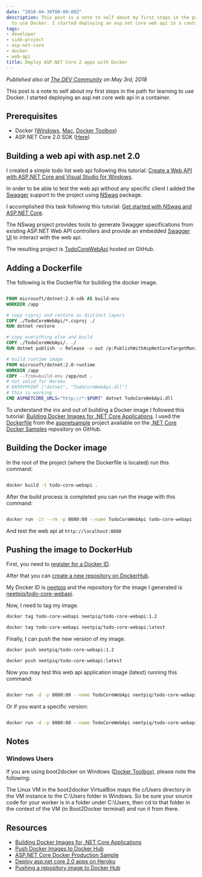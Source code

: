 ```yaml
---
date: "2018-04-30T00:00:00Z"
description: This post is a note to self about my first steps in the path for learning
  to use Docker. I started deploying an asp.net core web api in a container.
tags:
- developer
- side-project
- asp-net-core
- docker
- web-api
title: Deploy ASP.NET Core 2 apps with Docker
---
```


*Published also at [The DEV Community](https://dev.to/kingsor/deploy-aspnet-core-2-apps-withdocker-598n) on May 3rd, 2018*

This post is a note to self about my first steps in the path for learning to use Docker. I started deploying an asp.net core web api in a container.


## Prerequisites
* Docker ([Windows](https://docs.docker.com/docker-for-windows/install/), [Mac](https://docs.docker.com/docker-for-mac/install/), [Docker Toolbox](https://docs.docker.com/toolbox/overview/))
* ASP.NET Core 2.0 SDK ([Here](https://www.microsoft.com/net/download/windows))

## Building a web api with asp.net 2.0
I created a simple todo list web api following this tutorial: [Create a Web API with ASP.NET Core and Visual Studio for Windows](https://docs.microsoft.com/en-us/aspnet/core/tutorials/first-web-api?view=aspnetcore-2.1).

In order to be able to test the web api without any specific client I added the [Swagger](https://swagger.io/) support to the project using [NSwag](https://github.com/RSuter/NSwag) package.

I accomplished this task following this tutorial: [Get started with NSwag and ASP.NET Core](https://docs.microsoft.com/en-us/aspnet/core/tutorials/getting-started-with-nswag?view=aspnetcore-2.1).

The NSwag project provides tools to generate Swagger specifications from existing ASP.NET Web API controllers and provide an embedded [Swagger UI](https://swagger.io/swagger-ui/) to interact with the web api. 

The resulting project is [TodoCoreWebApi](https://github.com/kingsor/TodoCoreWebApi) hosted on GitHub.

## Adding a Dockerfile

The following is the Dockerfile for building the docker image.

```dockerfile

FROM microsoft/dotnet:2.0-sdk AS build-env
WORKDIR /app

# copy csproj and restore as distinct layers
COPY ./TodoCoreWebApi/*.csproj ./
RUN dotnet restore

# copy everything else and build
COPY ./TodoCoreWebApi/. ./
RUN dotnet publish -c Release -o out /p:PublishWithAspNetCoreTargetManifest="false"

# build runtime image
FROM microsoft/dotnet:2.0-runtime
WORKDIR /app
COPY --from=build-env /app/out .
# not valid for Heroku
# ENTRYPOINT ["dotnet", "TodoCoreWebApi.dll"]
# this is working
CMD ASPNETCORE_URLS="http://*:$PORT" dotnet TodoCoreWebApi.dll

```

To understand the ins and out of building a Docker image I followed this tutorial: [Building Docker Images for .NET Core Applications](https://docs.microsoft.com/en-us/dotnet/core/docker/building-net-docker-images). I used the [Dockerfile](https://github.com/dotnet/dotnet-docker/blob/master/samples/aspnetapp/Dockerfile) from the [aspnetsample](https://github.com/dotnet/dotnet-docker/tree/master/samples/aspnetapp) project available on the [.NET Core Docker Samples](https://github.com/dotnet/dotnet-docker/tree/master/samples) repository on GitHub.


## Building the Docker image

In the root of the project (where the Dockerfile is located) run this command:

```bash

docker build -t todo-core-webapi .

```

After the build process is completed you can run the image with this command:

```bash

docker run -it --rm -p 8080:80 --name TodoCoreWebApi todo-core-webapi

```

And test the web api at `http://localhost:8080`


## Pushing the image to DockerHub

First, you need to [register for a Docker ID](https://docs.docker.com/docker-id/#register-for-a-docker-id).

After that you can [create a new repository on DockerHub](https://docs.docker.com/docker-hub/repos/#creating-a-new-repository-on-docker-hub).

My Docker ID is [neetpiq](https://hub.docker.com/u/neetpiq/) and the repository for the image I generated is [neetpiq/todo-core-webapi](https://hub.docker.com/r/neetpiq/todo-core-webapi/).

Now, I need to tag my image.

```bash
docker tag todo-core-webapi neetpiq/todo-core-webapi:1.2
```

```bash
docker tag todo-core-webapi neetpiq/todo-core-webapi:latest
```

Finally, I can push the new version of my image.

```bash
docker push neetpiq/todo-core-webapi:1.2
```

```bash
docker push neetpiq/todo-core-webapi:latest
```

Now you may test this web api application image (latest) running this command:

```bash

docker run -d -p 8080:80 --name TodoCoreWebApi neetpiq/todo-core-webapi

```

Or if you want a specific version:

```bash

docker run -d -p 8080:80 --name TodoCoreWebApi neetpiq/todo-core-webapi:1.2

```

## Notes

### Windows Users
If you are using boot2docker on Windows ([Docker Toolbox](https://docs.docker.com/toolbox/overview/)), please note the following:

The Linux VM in the boot2docker VirtualBox maps the c/Users directory in the VM instance to the C:\Users folder in Windows. So be sure your source code for your worker is in a folder under C:\Users, then cd to that folder in the context of the VM (in Boot2Docker terminal) and run it from there.



## Resources
* [Building Docker Images for .NET Core Applications](https://docs.microsoft.com/en-us/dotnet/core/docker/building-net-docker-images)
* [Push Docker Images to Docker Hub](https://github.com/dotnet/dotnet-docker/blob/master/samples/dotnetapp/push-image-to-dockerhub.md)
* [ASP.NET Core Docker Production Sample](https://github.com/dotnet/dotnet-docker/tree/master/samples/aspnetapp)
* [Deploy asp.net core 2.0 apps on Heroku](https://blog.devcenter.co/deploy-asp-net-core-2-0-apps-on-heroku-eea8efd918b6)
* [Pushing a repository image to Docker Hub](https://docs.docker.com/docker-hub/repos/#pushing-a-repository-image-to-docker-hub)
